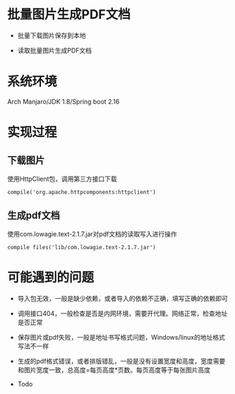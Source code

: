 # 批量图片生成PDF文档

* 批量下载图片保存到本地

* 读取批量图片生成PDF文档

# 系统环境

Arch Manjaro/JDK 1.8/Spring boot 2.16

# 实现过程

## 下载图片

使用HttpClient包，调用第三方接口下载

```
compile('org.apache.httpcomponents:httpclient')
```

## 生成pdf文档

使用com.lowagie.text-2.1.7.jar对pdf文档的读取写入进行操作

```
compile files('lib/com.lowagie.text-2.1.7.jar')
```

# 可能遇到的问题

* 导入包无效，一般是缺少依赖，或者导入的依赖不正确，填写正确的依赖即可

* 调用接口404，一般检查是否是内网环境，需要开代理。网络正常，检查地址是否正常

* 保存图片或pdf失败，一般是地址书写格式问题，Windows/linux的地址格式写法不一样

* 生成的pdf格式错误，或者排版错乱，一般是没有设置宽度和高度，宽度需要和图片宽度一致，总高度=每页高度*页数。每页高度等于每张图片高度

* Todo
